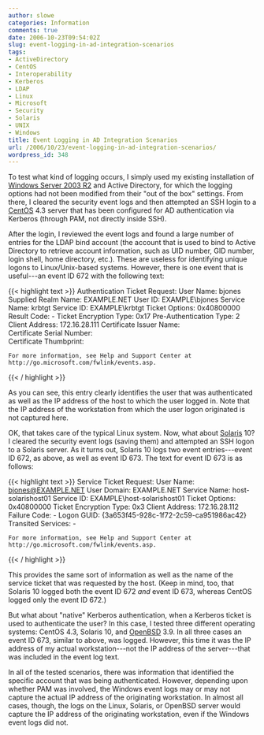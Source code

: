 ```yaml
---
author: slowe
categories: Information
comments: true
date: 2006-10-23T09:54:02Z
slug: event-logging-in-ad-integration-scenarios
tags:
- ActiveDirectory
- CentOS
- Interoperability
- Kerberos
- LDAP
- Linux
- Microsoft
- Security
- Solaris
- UNIX
- Windows
title: Event Logging in AD Integration Scenarios
url: /2006/10/23/event-logging-in-ad-integration-scenarios/
wordpress_id: 348
---
```


To test what kind of logging occurs, I simply used my existing installation of [Windows Server 2003 R2](http://www.microsoft.com/windowsserver2003/default.mspx) and Active Directory, for which the logging options had not been modified from their "out of the box" settings. From there, I cleared the security event logs and then attempted an SSH login to a [CentOS](http://www.centos.org/) 4.3 server that has been configured for AD authentication via Kerberos (through PAM, not directly inside SSH).

After the login, I reviewed the event logs and found a large number of entries for the LDAP bind account (the account that is used to bind to Active Directory to retrieve account information, such as UID number, GID number, login shell, home directory, etc.). These are useless for identifying unique logons to Linux/Unix-based systems. However, there is one event that is useful---an event ID 672 with the following text:

{{< highlight text >}}
    Authentication Ticket Request:
     	User Name:		bjones
     	Supplied Realm Name:	EXAMPLE.NET
     	User ID:			EXAMPLE\bjones
     	Service Name:		krbtgt
     	Service ID:		EXAMPLE\krbtgt
     	Ticket Options:		0x40800000
     	Result Code:		-
     	Ticket Encryption Type:	0x17
     	Pre-Authentication Type:	2
     	Client Address:		172.16.28.111
     	Certificate Issuer Name:	
     	Certificate Serial Number:	
     	Certificate Thumbprint:	
    
    For more information, see Help and Support Center at 
    http://go.microsoft.com/fwlink/events.asp.
{{< / highlight >}}

As you can see, this entry clearly identifies the user that was authenticated as well as the IP address of the host to which the user logged in. Note that the IP address of the workstation from which the user logon originated is not captured here.

OK, that takes care of the typical Linux system. Now, what about [Solaris](http://www.sun.com/software/solaris/) 10? I cleared the security event logs (saving them) and attempted an SSH logon to a Solaris server. As it turns out, Solaris 10 logs two event entries---event ID 672, as above, as well as event ID 673. The text for event ID 673 is as follows:

{{< highlight text >}}
    Service Ticket Request:
     	User Name:		bjones@EXAMPLE.NET
     	User Domain:		EXAMPLE.NET
     	Service Name:		host-solarishost01
     	Service ID:		EXAMPLE\host-solarishost01
     	Ticket Options:		0x40800000
     	Ticket Encryption Type:	0x3
     	Client Address:		172.16.28.112
     	Failure Code:		-
     	Logon GUID:		{3a653f45-928c-1f72-2c59-ca951986ac42}
     	Transited Services:	-
    
    For more information, see Help and Support Center at 
    http://go.microsoft.com/fwlink/events.asp.
{{< / highlight >}}

This provides the same sort of information as well as the name of the service ticket that was requested by the host. (Keep in mind, too, that Solaris 10 logged both the event ID 672 _and_ event ID 673, whereas CentOS logged only the event ID 672.)

But what about "native" Kerberos authentication, when a Kerberos ticket is used to authenticate the user? In this case, I tested three different operating systems: CentOS 4.3, Solaris 10, and [OpenBSD](http://www.openbsd.org/) 3.9. In all three cases an event ID 673, similar to above, was logged. However, this time it was the IP address of my actual workstation---not the IP address of the server---that was included in the event log text.

In all of the tested scenarios, there was information that identified the specific account that was being authenticated. However, depending upon whether PAM was involved, the Windows event logs may or may not capture the actual IP address of the originating workstation. In almost all cases, though, the logs on the Linux, Solaris, or OpenBSD server would capture the IP address of the originating workstation, even if the Windows event logs did not.
